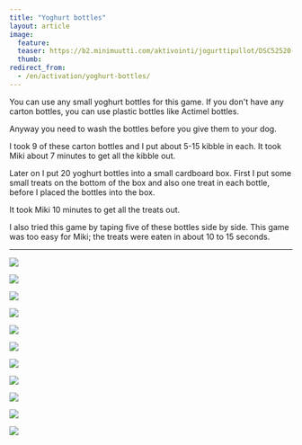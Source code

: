 ```yaml
---
title: "Yoghurt bottles"
layout: article
image:
  feature:
  teaser: https://b2.minimuutti.com/aktivointi/jogurttipullot/DSC52520-245px.jpg
  thumb:
redirect_from:
  - /en/activation/yoghurt-bottles/
---
```


You can use any small yoghurt bottles for this game. If you don't have any carton bottles, you can use plastic bottles like Actimel bottles.

Anyway you need to wash the bottles before you give them to your dog.

I took 9 of these carton bottles and I put about 5-15 kibble in each. It took Miki about 7 minutes to get all the kibble out.

Later on I put 20 yoghurt bottles into a small cardboard box. First I put some small treats on the bottom of the box and also one treat in each bottle, before I placed the bottles into the box.

It took Miki 10 minutes to get all the treats out.

I also tried this game by taping five of these bottles side by side. This game was too easy for Miki; the treats were eaten in about 10 to 15 seconds.

---

![](https://b2.minimuutti.com/aktivointi/jogurttipullot/DSC52450-800px.jpg)

![](https://b2.minimuutti.com/aktivointi/jogurttipullot/DSC52454-800px.jpg)

![](https://b2.minimuutti.com/aktivointi/jogurttipullot/DSC52486-800px.jpg)

![](https://b2.minimuutti.com/aktivointi/jogurttipullot/DSC52520-800px.jpg)

![](https://b2.minimuutti.com/aktivointi/jogurttipullot/DSC52535-800px.jpg)

![](https://b2.minimuutti.com/aktivointi/jogurttipullot/DSC55139-800px.jpg)

![](https://b2.minimuutti.com/aktivointi/jogurttipullot/DSC55149-800px.jpg)

![](https://b2.minimuutti.com/aktivointi/jogurttipullot/DSC55209-800px.jpg)

![](https://b2.minimuutti.com/aktivointi/jogurttipullot/DSC55273-800px.jpg)

![](https://b2.minimuutti.com/aktivointi/jogurttipullot/DSC55321-800px.jpg)

![](https://b2.minimuutti.com/aktivointi/jogurttipullot/DSC55368-800px.jpg)
